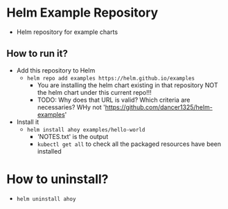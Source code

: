 # Helm Example Repository
* Helm repository for example charts

## How to run it?
* Add this repository to Helm
  * `helm repo add examples https://helm.github.io/examples`
    * You are installing the helm chart existing in that repository NOT the helm chart under this current repo!!!
    * TODO: Why does that URL is valid? Which criteria are necessaries? WHy not 'https://github.com/dancer1325/helm-examples'
* Install it
  * `helm install ahoy examples/hello-world`
    * 'NOTES.txt' is the output
    * `kubectl get all` to check all the packaged resources have been installed

# How to uninstall?
* `helm uninstall ahoy`